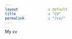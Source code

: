 ```yaml
---
layout              : default
title               : "CV"
permalink           : "/cv/"
---
```

My cv
